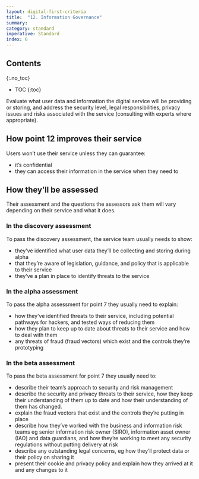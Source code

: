 ```yaml
---
layout: digital-first-criteria
title:  "12. Information Governance"
summary:
category: standard
imperative: Standard
index: 0
---
```


## Contents
{:.no_toc}
* TOC
{:toc}
<!--TOC max3-->

Evaluate what user data and information the digital service will be providing or storing, and address the security level, legal responsibilities, privacy issues and risks associated with the service (consulting with experts where appropriate).

## How point 12 improves their service

Users won’t use their service unless they can guarantee:

* it’s confidential
* they can access their information in the service when they need to

## How they’ll be assessed

Their assessment and the questions the assessors ask them will vary depending on their service and what it does.

### In the discovery assessment

To pass the discovery assessment, the service team usually needs to show:

* they’ve identified what user data they’ll be collecting and storing during alpha
* that they’re aware of legislation, guidance, and policy that is applicable to their service
* they’ve a plan in place to identify threats to the service

### In the alpha assessment

To pass the alpha assessment for point 7 they usually need to explain:

* how they’ve identified threats to their service, including potential pathways for hackers, and tested ways of reducing them
* how they plan to keep up to date about threats to their service and how to deal with them
* any threats of fraud (fraud vectors) which exist and the controls they’re prototyping

### In the beta assessment

To pass the beta assessment for point 7 they usually need to:

* describe their team’s approach to security and risk management
* describe the security and privacy threats to their service, how they keep their understanding of them up to date and how their understanding of them has changed.
* explain the fraud vectors that exist and the controls they’re putting in place
* describe how they’ve worked with the business and information risk teams eg senior information risk owner (SIRO), information asset owner (IAO) and data guardians, and how they’re working to meet any security regulations without putting delivery at risk
* describe any outstanding legal concerns, eg how they’ll protect data or their policy on sharing it
* present their cookie and privacy policy and explain how they arrived at it and any changes to it

